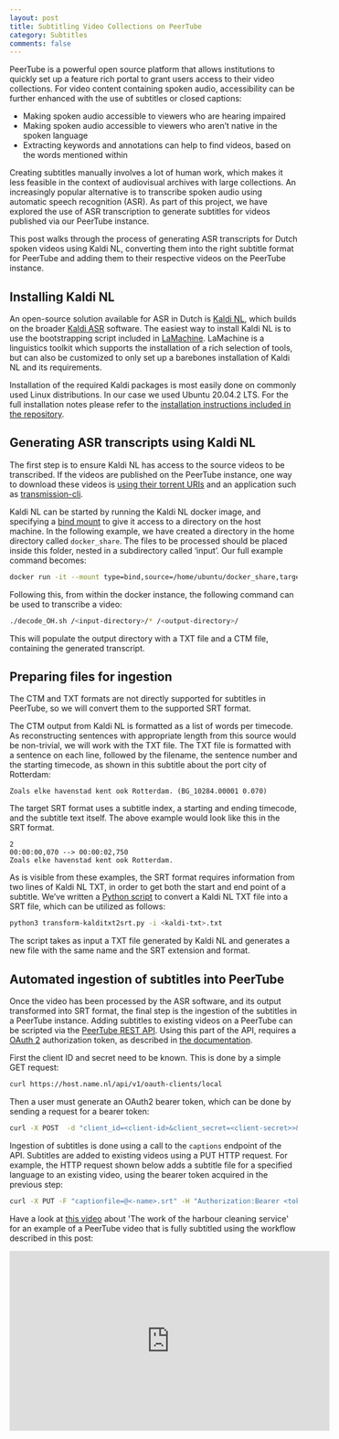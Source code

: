 ```yaml
---
layout: post
title: Subtitling Video Collections on PeerTube
category: Subtitles
comments: false
---
```


PeerTube is a powerful open source platform that allows institutions to quickly set up a feature rich portal to grant users access to their video collections. For video content containing spoken audio, accessibility can be further enhanced with the use of subtitles or closed captions:

* Making spoken audio accessible to viewers who are hearing impaired
* Making spoken audio accessible to viewers who aren’t native in the spoken language
* Extracting keywords and annotations can help to find videos, based on the words mentioned within

<!--more-->

Creating subtitles manually involves a lot of human work, which makes it less feasible in the context of audiovisual archives with large collections. An increasingly popular alternative is to transcribe spoken audio using automatic speech recognition (ASR). As part of this project, we have explored the use of ASR transcription to generate subtitles for videos published via our PeerTube instance.

This post walks through the process of generating ASR transcripts for Dutch spoken videos using Kaldi NL, converting them into the right subtitle format for PeerTube and adding them to their respective videos on the PeerTube instance.


## Installing Kaldi NL

An open-source solution available for ASR in Dutch is [Kaldi NL](https://github.com/opensource-spraakherkenning-nl/Kaldi_NL), which builds on the broader [Kaldi ASR](http://kaldi-asr.org/) software. The easiest way to install Kaldi NL is to use the bootstrapping script included in [LaMachine](https://proycon.github.io/LaMachine/). LaMachine is a linguistics toolkit which supports the installation of a rich selection of tools, but can also be customized to only set up a barebones installation of Kaldi NL and its requirements.

Installation of the required Kaldi packages is most easily done on commonly used Linux distributions. In our case we used Ubuntu 20.04.2 LTS. For the full installation notes please refer to the [installation instructions included in the repository](https://github.com/beeldengeluid/extending-peertube/blob/main/docs/kaldi_install_notes.md).


## Generating ASR transcripts using Kaldi NL

The first step is to ensure Kaldi NL has access to the source videos to be transcribed. If the videos are published on the PeerTube instance, one way to download these videos is [using their torrent URIs](https://docs.joinpeertube.org/use-watch-video?id=download-a-video) and an application such as [transmission-cli]( http://manpages.ubuntu.com/manpages/bionic/man1/transmission-cli.1.html).

Kaldi NL can be started by running the Kaldi NL docker image, and specifying a [bind mount](https://docs.docker.com/storage/bind-mounts/) to give it access to a directory on the host machine. In the following example, we have created a directory in the home directory called `docker_share`. The files to be processed should be placed inside this folder, nested in a subdirectory called ‘input’. Our full example command becomes:


```sh
docker run -it --mount type=bind,source=/home/ubuntu/docker_share,target=/docker_share proycon/lamachine:lamachine_1
```


Following this, from within the docker instance, the following command can be used to transcribe a video:


```sh
./decode_OH.sh /<input-directory>/* /<output-directory>/
```


This will populate the output directory with a TXT file and a CTM file, containing the generated transcript.


## Preparing files for ingestion

The CTM and TXT formats are not directly supported for subtitles in PeerTube, so we will convert them to the supported SRT format.

The CTM output from Kaldi NL is formatted as a list of words per timecode. As reconstructing sentences with appropriate length from this source would be non-trivial, we will work with the TXT file. The TXT file is formatted with a sentence on each line, followed by the filename, the sentence number and the starting timecode, as shown in this subtitle about the port city of Rotterdam:


```
Zoals elke havenstad kent ook Rotterdam. (BG_10284.00001 0.070)
```


The target SRT format uses a subtitle index, a starting and ending timecode, and the subtitle text itself. The above example would look like this in the SRT format.


```
2
00:00:00,070 --> 00:00:02,750
Zoals elke havenstad kent ook Rotterdam.
```


As is visible from these examples, the SRT format requires information from two lines of Kaldi NL TXT, in order to get both the start and end point of a subtitle. We’ve written a [Python script](https://github.com/beeldengeluid/extending-peertube/blob/main/api/transform-kalditxt2srt.py) to convert a Kaldi NL TXT file into a SRT file, which can be utilized as follows:


```sh
python3 transform-kalditxt2srt.py -i <kaldi-txt>.txt
```


The script takes as input a TXT file generated by Kaldi NL and generates a new file with the same name and the SRT extension and format.


## Automated ingestion of subtitles into PeerTube

Once the video has been processed by the ASR software, and its output transformed into SRT format, the final step is the ingestion of the subtitles in a PeerTube instance. Adding subtitles to existing videos on a PeerTube can be scripted via the [PeerTube REST API](https://docs.joinpeertube.org/api-rest-reference.html). Using this part of the API, requires a [OAuth 2](https://oauth.net/2/) authorization token, as described in [the documentation](https://docs.joinpeertube.org/api-rest-reference.html#section/Authentication/OAuth2).

First the client ID and secret need to be known. This is done by a simple GET request:


```sh
curl https://host.name.nl/api/v1/oauth-clients/local
```


Then a user must generate an OAuth2 bearer token, which can be done by sending a request for a bearer token:


```sh
curl -X POST  -d "client_id=<client-id>&client_secret=<client-secret>>&grant_type=password&response_type=code&username=<username>&password=<password>"   https://host.name.nl/api/v1/users/token >> token.json
```


Ingestion of subtitles is done using a call to the `captions` endpoint of the API. Subtitles are added to existing videos using a PUT HTTP request. For example, the HTTP request shown below adds a subtitle file for a specified language to an existing video, using the bearer token acquired in the previous step: 


```sh
curl -X PUT -F "captionfile=@<-name>.srt" -H "Authorization:Bearer <token>" -H "Accept:application/json" -v https://host.name.nl/api/v1/videos/<your-video-identifier>/captions/<language-tag>
```


Have a look at [this video](https://peertube.beeldengeluid.nl/w/39a48fdb-c55e-46e6-9ab3-e988798c9ea7?subtitle=nl) about 'The work of the harbour cleaning service' for an example of a PeerTube video that is fully subtitled using the workflow described in this post:

<iframe width="560" height="315" sandbox="allow-same-origin allow-scripts allow-popups" title="Het werk van de haven-schoonmaakdienst" src="https://peertube.beeldengeluid.nl/videos/embed/39a48fdb-c55e-46e6-9ab3-e988798c9ea7?subtitle=nl" frameborder="0" allowfullscreen></iframe>
